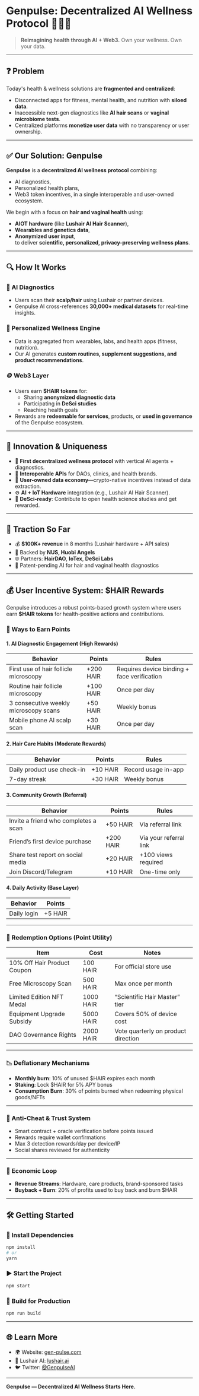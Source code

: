 
# Genpulse: Decentralized AI Wellness Protocol 🌿🧠💡

> **Reimagining health through AI + Web3.** Own your wellness. Own your data.

---

## ❓ Problem

Today's health & wellness solutions are **fragmented and centralized**:
- Disconnected apps for fitness, mental health, and nutrition with **siloed data**.
- Inaccessible next-gen diagnostics like **AI hair scans** or **vaginal microbiome tests**.
- Centralized platforms **monetize user data** with no transparency or user ownership.

---

## ✅ Our Solution: Genpulse

**Genpulse** is a **decentralized AI wellness protocol** combining:
- AI diagnostics,
- Personalized health plans,
- Web3 token incentives,
in a single interoperable and user-owned ecosystem.

We begin with a focus on **hair and vaginal health** using:
- **AIOT hardware** (like **Lushair AI Hair Scanner**),
- **Wearables and genetics data**,
- **Anonymized user input**,  
to deliver **scientific, personalized, privacy-preserving wellness plans**.

---

## 🔍 How It Works

### 📸 AI Diagnostics
- Users scan their **scalp/hair** using Lushair or partner devices.
- Genpulse AI cross-references **30,000+ medical datasets** for real-time insights.

### 🧠 Personalized Wellness Engine
- Data is aggregated from wearables, labs, and health apps (fitness, nutrition).
- Our AI generates **custom routines, supplement suggestions, and product recommendations**.

### 🪙 Web3 Layer
- Users earn **$HAIR tokens** for:
  - Sharing **anonymized diagnostic data**
  - Participating in **DeSci studies**
  - Reaching health goals
- Rewards are **redeemable for services**, products, or **used in governance** of the Genpulse ecosystem.

---

## 🌟 Innovation & Uniqueness

- 🧬 **First decentralized wellness protocol** with vertical AI agents + diagnostics.
- 🤝 **Interoperable APIs** for DAOs, clinics, and health brands.
- 🔐 **User-owned data economy**—crypto-native incentives instead of data extraction.
- ⚙️ **AI + IoT Hardware** integration (e.g., Lushair AI Hair Scanner).
- 🧪 **DeSci-ready**: Contribute to open health science studies and get rewarded.

---

## 🚀 Traction So Far

- 💰 **$100K+ revenue** in 8 months (Lushair hardware + API sales)
- 🤝 Backed by **NUS, Huobi Angels**
- 🌐 Partners: **HairDAO**, **IoTex**, **DeSci Labs**
- 📜 Patent-pending AI for hair and vaginal health diagnostics

---


## 💰 User Incentive System: $HAIR Rewards

Genpulse introduces a robust points-based growth system where users earn **$HAIR tokens** for health-positive actions and contributions.

### 🔹 Ways to Earn Points

#### 1. **AI Diagnostic Engagement (High Rewards)**
| Behavior | Points | Rules |
|----------|--------|-------|
| First use of hair follicle microscopy | +200 HAIR | Requires device binding + face verification |
| Routine hair follicle microscopy | +100 HAIR | Once per day |
| 3 consecutive weekly microscopy scans | +50 HAIR | Weekly bonus |
| Mobile phone AI scalp scan | +30 HAIR | Once per day |

#### 2. **Hair Care Habits (Moderate Rewards)**
| Behavior | Points | Rules |
|----------|--------|-------|
| Daily product use check-in | +10 HAIR | Record usage in-app |
| 7-day streak | +30 HAIR | Weekly bonus |

#### 3. **Community Growth (Referral)**
| Behavior | Points | Rules |
|----------|--------|-------|
| Invite a friend who completes a scan | +50 HAIR | Via referral link |
| Friend’s first device purchase | +200 HAIR | Via your referral link |
| Share test report on social media | +20 HAIR | +100 views required |
| Join Discord/Telegram | +10 HAIR | One-time only |

#### 4. **Daily Activity (Base Layer)**
| Behavior | Points |
|----------|--------|
| Daily login | +5 HAIR |

---

### 🔄 Redemption Options (Point Utility)

| Item | Cost | Notes |
|------|------|-------|
| 10% Off Hair Product Coupon | 100 HAIR | For official store use |
| Free Microscopy Scan | 500 HAIR | Max once per month |
| Limited Edition NFT Medal | 1000 HAIR | “Scientific Hair Master” tier |
| Equipment Upgrade Subsidy | 5000 HAIR | Covers 50% of device cost |
| DAO Governance Rights | 2000 HAIR | Vote quarterly on product direction |

---

### 📉 Deflationary Mechanisms

- **Monthly burn**: 10% of unused $HAIR expires each month
- **Staking**: Lock $HAIR for 5% APY bonus
- **Consumption Burn**: 30% of points burned when redeeming physical goods/NFTs

---

### 🔐 Anti-Cheat & Trust System

- Smart contract + oracle verification before points issued
- Rewards require wallet confirmations
- Max 3 detection rewards/day per device/IP
- Social shares reviewed for authenticity

---

### 🔁 Economic Loop

- **Revenue Streams**: Hardware, care products, brand-sponsored tasks
- **Buyback + Burn**: 20% of profits used to buy back and burn $HAIR


---

## 🛠️ Getting Started

### 🔧 Install Dependencies

```bash
npm install
# or
yarn
```

### ▶️ Start the Project

```bash
npm start
```

### 🔨 Build for Production

```bash
npm run build
```

---

## 🌐 Learn More

- 🌍 Website: [gen-pulse.com](https://gen-pulse.com)
- 🤖 Lushair AI: [lushair.ai](https://lushair.ai)
- 🐦 Twitter: [@GenpulseAI](https://x.com/genpulseai)

---


**Genpulse — Decentralized AI Wellness Starts Here.**
